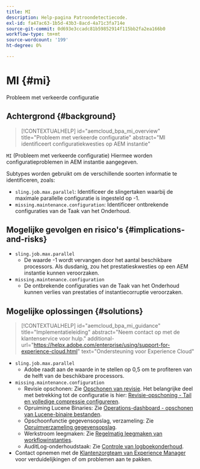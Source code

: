 ```yaml
---
title: MI
description: Help-pagina Patroondetectiecode.
exl-id: fa47ac63-1b5d-43b3-8acd-4a71c3fa714e
source-git-commit: 0d693e3ccadc81b59852914f115bb2fa2ea166b0
workflow-type: tm+mt
source-wordcount: '199'
ht-degree: 0%

---
```


# MI {#mi}

Probleem met verkeerde configuratie

## Achtergrond {#background}

>[!CONTEXTUALHELP]
>id="aemcloud_bpa_mi_overview"
>title="Probleem met verkeerde configuratie"
>abstract="MI identificeert configuratiekwesties op AEM instantie"

`MI` (Probleem met verkeerde configuratie) Hiermee worden configuratieproblemen in AEM instantie aangegeven.

Subtypes worden gebruikt om de verschillende soorten informatie te identificeren, zoals:

* `sling.job.max.parallel`: Identificeer de slingertaken waarbij de maximale parallelle configuratie is ingesteld op -1.
* `missing.maintenance.configuration`: Identificeer ontbrekende configuraties van de Taak van het Onderhoud.

## Mogelijke gevolgen en risico&#39;s {#implications-and-risks}

* `sling.job.max.parallel`
   * De waarde -1 wordt vervangen door het aantal beschikbare processors. Als dusdanig, zou het prestatieskwesties op een AEM instantie kunnen veroorzaken.
* `missing.maintenance.configuration`
   * De ontbrekende configuraties van de Taak van het Onderhoud kunnen verlies van prestaties of instantiecorruptie veroorzaken.

## Mogelijke oplossingen {#solutions}

>[!CONTEXTUALHELP]
>id="aemcloud_bpa_mi_guidance"
>title="Implementatieleiding"
>abstract="Neem contact op met de klantenservice voor hulp."
>additional-url="https://helpx.adobe.com/enterprise/using/support-for-experience-cloud.html" text="Ondersteuning voor Experience Cloud"

* `sling.job.max.parallel`
   * Adobe raadt aan de waarde in te stellen op 0,5 om te profiteren van de helft van de beschikbare processors.
* `missing.maintenance.configuration`
   * Revisie opschonen: Zie [Opschonen van revisie](https://experienceleague.adobe.com/en/docs/experience-manager-65/content/implementing/deploying/deploying/revision-cleanup). Het belangrijke deel met betrekking tot de configuratie is hier: [Revisie-opschoning - Tail en volledige compressie configureren](https://experienceleague.adobe.com/en/docs/experience-manager-65/content/implementing/deploying/deploying/revision-cleanup).
   * Opruiming Lucene Binaries: Zie [Operations-dashboard - opschonen van Lucene-binaire bestanden](https://experienceleague.adobe.com/en/docs/experience-manager-65/content/sites/administering/operations/operations-dashboard#lucene-binaries-cleanup).
   * Opschoonfunctie gegevensopslag, verzameling: Zie [Opruimverzameling gegevensopslag](https://experienceleague.adobe.com/en/docs/experience-manager-65/content/sites/administering/operations/data-store-garbage-collection).
   * Werkstroom leegmaken: Zie [Regelmatig leegmaken van workflowinstanties](https://experienceleague.adobe.com/en/docs/experience-manager-65/content/sites/administering/operations/workflows-administering#regular-purging-of-workflow-instances).
   * AuditLog-onderhoudstaak: Zie [Controle van logboekonderhoud](https://experienceleague.adobe.com/en/docs/experience-manager-65/content/sites/administering/operations/operations-audit-log).
* Contact opnemen met de [Klantenzorgteam van Experience Manager](https://helpx.adobe.com/enterprise/using/support-for-experience-cloud.html) voor verduidelijkingen of om problemen aan te pakken.
